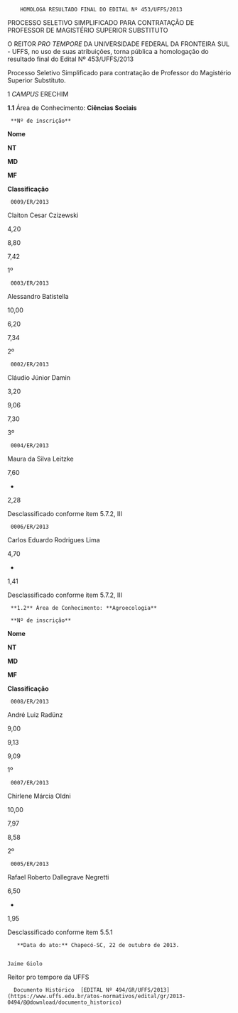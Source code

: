         HOMOLOGA RESULTADO FINAL DO EDITAL Nº 453/UFFS/2013  

PROCESSO SELETIVO SIMPLIFICADO PARA CONTRATAÇÃO DE PROFESSOR DE MAGISTÉRIO SUPERIOR SUBSTITUTO

 O REITOR *PRO TEMPORE* DA UNIVERSIDADE FEDERAL DA FRONTEIRA SUL - UFFS, no uso de suas atribuições, torna pública a homologação do resultado final do Edital Nº 453/UFFS/2013

 Processo Seletivo Simplificado para contratação de Professor do Magistério Superior Substituto.

 1 *CAMPUS* ERECHIM

 **1.1** Área de Conhecimento: **Ciências Sociais**

     **Nº de inscrição**

   **Nome**

   **NT**

   **MD**

   **MF** 

   **Classificação**

     0009/ER/2013

   Claiton Cesar Czizewski

   4,20

   8,80

   7,42

   1º

     0003/ER/2013

   Alessandro Batistella

   10,00

   6,20

   7,34

   2º

     0002/ER/2013

   Cláudio Júnior Damin

   3,20

   9,06

   7,30

   3º

     0004/ER/2013

   Maura da Silva Leitzke

   7,60

   -

   2,28

   Desclassificado conforme item 5.7.2, III

     0006/ER/2013

   Carlos Eduardo Rodrigues Lima

   4,70

   -

   1,41

   Desclassificado conforme item 5.7.2, III

     **1.2** Área de Conhecimento: **Agroecologia**

     **Nº de inscrição**

   **Nome**

   **NT**

   **MD**

   **MF**

   **Classificação**

     0008/ER/2013

   André Luiz Radünz

   9,00

   9,13

   9,09

   1º

     0007/ER/2013

   Chirlene Márcia Oldni

   10,00

   7,97

   8,58

   2º

     0005/ER/2013

   Rafael Roberto Dallegrave Negretti

   6,50

   -

   1,95

   Desclassificado conforme item 5.5.1

       **Data do ato:** Chapecó-SC, 22 de outubro de 2013.   
 

    Jaime Giolo   
 Reitor pro tempore da UFFS 

      Documento Histórico  [EDITAL Nº 494/GR/UFFS/2013](https://www.uffs.edu.br/atos-normativos/edital/gr/2013-0494/@@download/documento_historico)     
      